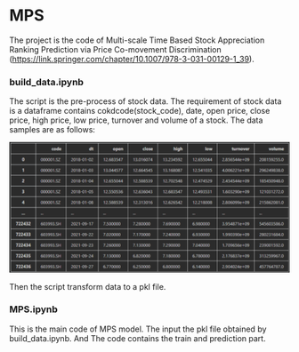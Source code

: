 # MPS

The project is the code of Multi-scale Time Based Stock Appreciation Ranking Prediction via Price Co-movement Discrimination (https://link.springer.com/chapter/10.1007/978-3-031-00129-1_39).

### build_data.ipynb

The script is the pre-process of stock data. The requirement of stock  data is a dataframe contains cokdcode(stock_code), date, open price, close price, high price, low price, turnover and volume of a stock. The data samples are as follows:

![image-20230427154547247](image-data_example.png)

Then the script transform data to a pkl file.



### MPS.ipynb

This is the main code of MPS model. The input the pkl file obtained by build_data.ipynb. And The code contains the train and prediction part.

